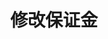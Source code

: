 ---
title: 修改保证金
position_number: 9
type: post
description: /v1/position/margin
parameters:
    -
        name: symbol
        type: string
        mandatory: false
        default: N/A
        description: 交易对（不传时查询所有交易对的持仓信息）
        ranges:
    -
        name: margin
        type: number
        mandatory: false
        default: N/A
        description: 数量
        ranges:
    -
        name: positionSide
        type: string
        mandatory: false
        default: N/A
        description: 持仓方向：LONG;SHORT
        ranges:
    -
        name: type
        type: string
        mandatory: false
        default: N/A
        description: 调整方向（ADD：增加逐仓保证金；SUB：减少逐仓保证金）
        ranges: ADD;SUB
left_code_blocks:
    -
        code_block: "public void getMarketConfig() {\r\n\tString text = HttpUtil.get(URL + \"/data/api/v1/getMarketConfig\");\r\n\tSystem.out.println(text);\r\n}"
        title: Java
        language: java
right_code_blocks:
    -
        code_block: "{\n\t\"error\": {\n\t\t\"code\": \"\",\n\t\t\"msg\": \"\"\n\t},\n\t\"msgInfo\": \"\",\n\t\"result\": {},\n\t\"returnCode\": 0\n}"
        title: Response
        language: json
---